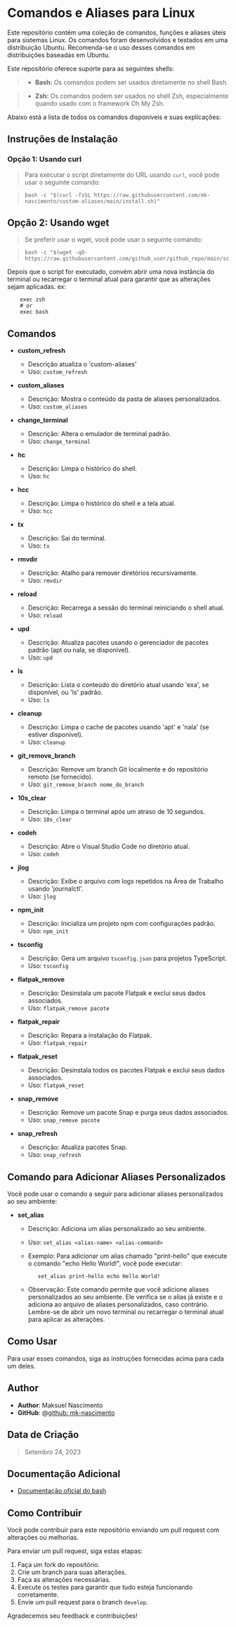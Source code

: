 # Comandos e Aliases para Linux

Este repositório contém uma coleção de comandos, funções e aliases úteis para sistemas Linux. Os comandos foram desenvolvidos e testados em uma distribuição Ubuntu. Recomenda-se o uso desses comandos em distribuições baseadas em Ubuntu.

Este repositório oferece suporte para as seguintes shells:

> - **Bash:** Os comandos podem ser usados diretamente no shell Bash.

> - **Zsh:** Os comandos podem ser usados no shell Zsh, especialmente quando usado com o framework Oh My Zsh.

Abaixo está a lista de todos os comandos disponíveis e suas explicações:

## Instruções de Instalação

### Opção 1: Usando curl

> Para executar o script diretamente do URL usando `curl`, você pode usar o seguinte comando:

> ```shell
> bash -c "$(curl -fsSL https://raw.githubusercontent.com/mk-nascimento/custom-aliases/main/install.sh)"
> ```
    
## Opção 2: Usando wget
>Se preferir usar o wget, você pode usar o seguinte comando:

> ```shell
> bash -c "$(wget -qO- https://raw.githubusercontent.com/github_user/github_repo/main/script.sh)"
> ```

Depois que o script for executado, convém abrir uma nova instância do terminal ou recarregar o terminal atual para garantir que as alterações sejam aplicadas.
ex:
```shell
    exec zsh
    # or
    exec bash
```


## Comandos

- **custom_refresh**
    - Descrição atualiza o 'custom-aliases'
    - Uso: `custom_refresh`

- **custom_aliases**

   - Descrição: Mostra o conteúdo da pasta de aliases personalizados.
   - Uso: `custom_aliases`

- **change_terminal**

   - Descrição: Altera o emulador de terminal padrão.
   - Uso: `change_terminal`

- **hc**

   - Descrição: Limpa o histórico do shell.
   - Uso: `hc`

- **hcc**

   - Descrição: Limpa o histórico do shell e a tela atual.
   - Uso: `hcc`

- **tx**

   - Descrição: Sai do terminal.
   - Uso: `tx`

- **rmvdir**

   - Descrição: Atalho para remover diretórios recursivamente.
   - Uso: `rmvdir`

- **reload**

   - Descrição: Recarrega a sessão do terminal reiniciando o shell atual.
   - Uso: `reload`

- **upd**

   - Descrição: Atualiza pacotes usando o gerenciador de pacotes padrão (apt ou nala, se disponível).
   - Uso: `upd`

- **ls**

   - Descrição: Lista o conteúdo do diretório atual usando 'exa', se disponível, ou 'ls' padrão.
   - Uso: `ls`

- **cleanup**

   - Descrição: Limpa o cache de pacotes usando 'apt' e 'nala' (se estiver disponível).
   - Uso: `cleanup`

- **git_remove_branch**

   - Descrição: Remove um branch Git localmente e do repositório remoto (se fornecido).
   - Uso: `git_remove_branch nome_do_branch`

- **10s_clear**

   - Descrição: Limpa o terminal após um atraso de 10 segundos.
   - Uso: `10s_clear`

- **codeh**

   - Descrição: Abre o Visual Studio Code no diretório atual.
   - Uso: `codeh`

- **jlog**

   - Descrição: Exibe o arquivo com logs repetidos na Área de Trabalho usando 'journalctl'.
   - Uso: `jlog`

- **npm_init**

   - Descrição: Inicializa um projeto npm com configurações padrão.
   - Uso: `npm_init`

- **tsconfig**

   - Descrição: Gera um arquivo `tsconfig.json` para projetos TypeScript.
   - Uso: `tsconfig`

- **flatpak_remove**

   - Descrição: Desinstala um pacote Flatpak e exclui seus dados associados.
   - Uso: `flatpak_remove pacote`

- **flatpak_repair**

   - Descrição: Repara a instalação do Flatpak.
   - Uso: `flatpak_repair`

- **flatpak_reset**

   - Descrição: Desinstala todos os pacotes Flatpak e exclui seus dados associados.
   - Uso: `flatpak_reset`

- **snap_remove**

   - Descrição: Remove um pacote Snap e purga seus dados associados.
   - Uso: `snap_remove pacote`

- **snap_refresh**

   - Descrição: Atualiza pacotes Snap.
   - Uso: `snap_refresh`


## Comando para Adicionar Aliases Personalizados

Você pode usar o comando a seguir para adicionar aliases personalizados ao seu ambiente:

- **set_alias**

   - Descrição: Adiciona um alias personalizado ao seu ambiente.
   - Uso: `set_alias <alias-name> <alias-command>`
   
   - Exemplo: Para adicionar um alias chamado "print-hello" que execute o comando "echo Hello World!", você pode executar:

     ```shell
        set_alias print-hello echo Hello World!
     ```

   - Observação: Este comando permite que você adicione aliases personalizados ao seu ambiente. Ele verifica se o alias já existe e o adiciona ao arquivo de aliases personalizados, caso contrário. Lembre-se de abrir um novo terminal ou recarregar o terminal atual para aplicar as alterações.

## Como Usar

Para usar esses comandos, siga as instruções fornecidas acima para cada um deles.

## Author

- **Author**: Maksuel Nascimento
- **GitHub**: [@github: mk-nascimento](https://github.com/mk-nascimento)

## Data de Criação

>Setembro 24, 2023


## Documentação Adicional

* [Documentação oficial do bash](https://www.gnu.org/software/bash/manual/html_node/index.html)


## Como Contribuir

Você pode contribuir para este repositório enviando um pull request com alterações ou melhorias.

Para enviar um pull request, siga estas etapas:

1. Faça um fork do repositório.
2. Crie um branch para suas alterações.
3. Faça as alterações necessárias.
4. Execute os testes para garantir que tudo esteja funcionando corretamente.
5. Envie um pull request para o branch `develop`.

Agradecemos seu feedback e contribuições!
